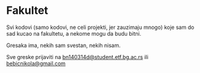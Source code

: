 # Fakultet

Svi kodovi (samo kodovi, ne celi projekti, jer zauzimaju mnogo) koje sam do sad kucao na fakultetu, a nekome mogu da budu bitni.

Gresaka ima, nekih sam svestan, nekih nisam.

Sve greske prijaviti na bn140314d@student.etf.bg.ac.rs ili bebicnikola@gmail.com
